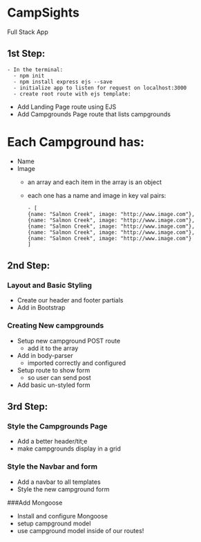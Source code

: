 # CampSights
Full Stack App


## 1st Step:

    - In the terminal:
      - npm init
      - npm install express ejs --save
      - initialize app to listen for request on localhost:3000
      - create root route with ejs template:

- Add Landing Page route using EJS
- Add Campgrounds Page route that lists campgrounds

# Each Campground has:
- Name
- Image
  - an array and each item in the array is an object
  - each one has a name and image in key val pairs:

        - [
        {name: "Salmon Creek", image: "http://www.image.com"},
        {name: "Salmon Creek", image: "http://www.image.com"},
        {name: "Salmon Creek", image: "http://www.image.com"},
        {name: "Salmon Creek", image: "http://www.image.com"},
        {name: "Salmon Creek", image: "http://www.image.com"}
        ]


## 2nd Step:

### Layout and Basic Styling

- Create our header and footer partials
- Add in Bootstrap

### Creating New campgrounds

- Setup new campground POST route
    - add it to the array
- Add in body-parser
    - imported correctly and configured
- Setup route to show form
    - so user can send post
- Add basic un-styled form



## 3rd Step:

### Style the Campgrounds Page

- Add a better header/tit;e
- make campgrounds display in a grid

### Style the Navbar and form

- Add a navbar to all templates
- Style the new campground form


###Add Mongoose
- Install and configure Mongoose
- setup campground model
- use campground model inside of our routes!
